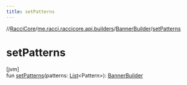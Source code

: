 ```yaml
---
title: setPatterns
---
```

//[RacciCore](../../../index.html)/[me.racci.raccicore.api.builders](../index.html)/[BannerBuilder](index.html)/[setPatterns](set-patterns.html)



# setPatterns



[jvm]\
fun [setPatterns](set-patterns.html)(patterns: [List](https://kotlinlang.org/api/latest/jvm/stdlib/kotlin.collections/-list/index.html)&lt;Pattern&gt;): [BannerBuilder](index.html)




